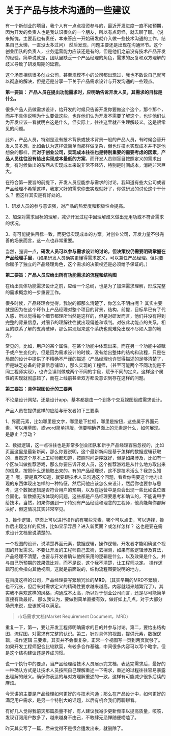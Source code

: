 # 关于产品与技术沟通的一些建议

 有一个新创业的项目，我个人有一点点投资参与的，最近开发进度一直不如预期，因为开发的负责人也是我认识很久的一个朋友，所以有点奇怪，就去聊了聊。（说来惭愧，主要我也有责任，本来答应一开始研发就介入做一些技术沟通的工作，结果自己太懒，一直没太多过问） 然后发现，问题主要还是出现在沟通环节。这个创业团队的负责人，业务运营能力应该还是有的，但是他们之前没有技术产品开发的经验，简单说就是，团队里缺乏一个产品经理的角色，需求的反复和双方理解的歧义导致了研发周期的延宕。

这个场景相信很多创业公司，甚至规模不小的公司都出现过，我也不敢说自己就可以彻底的解决，但是还是分享一下关于产品需求设计与开发沟通的一些观点。

**第一要旨： 产品人员在提出功能需求时，应明确告诉开发人员，其需求的目标是什么。**


很多产品人员做需求设计，给开发的时候只告诉开发你要做这个这个，那个那个，而并不具体说明为什么要做这些，也许他们认为开发不需要了解这个，也许他们认为开发应该一看就明白这是什么，但实际上，往往这里就产生理解歧义。这是很常见的问题。


此外，产品人员，特别是没有技术背景或技术背景一般的产品人员，有时候会替开发人员多想，比如会认为这样做简单而那样做复杂，但也许技术实现成本并不是他想象的那样，而**对于创业公司，实现成本往往也是特别重要的需要考虑的因素，产品人员往往没有给出实现成本最低的方案**，而开发人员则盲目按照定义的需求出发，有时候做出的东西从实现成本来说非常不经济，特别是时间成本，消耗非常巨大。


在符合第一要旨的前提下，开发人员应能参与需求的讨论，我知道有些大公司或者产品经理不希望这样，我定义好的需求你去实现就好了，你做研发的讨论这个干什么？ 但这样其实是有好处的。


1、研发人员的参与意识强，对产品的热爱度和积极性会提高。

2、加深对需求目标的理解，减少开发过程中因理解歧义做出无用功或不符合需求的状况。

3、有可能提供目标一致，而更低实现成本的方案。对创业公司，开发力量不够完善的场景而言，这一点也非常重要。


当然，强调一点，**研发人员可以参与需求设计的讨论，但决策权仍需要明确掌握在产品经理手里**，（如果研发人员确实更懂得需求定义，可以兼任产品经理。但只要你赋予了独立的产品经理角色，这个需求的决策权还是必须给予保证的。）

**第二要旨：产品人员应给出所有功能需求的流程和结构图**

在给出具体功能需求设计之前，应给一个总纲，也是为了加深需求理解，形成完整的需求概念的一步重要工作。

很多时候，产品经理会觉得，我说的都那么清楚了，你怎么不明白呢？ 其实主要就是因为在这个环节上产品经理对整个项目的背景，结构，前提，目标早已有了代入感，所以觉得每个细节都理所当然是这样的，但是对研发而言，他们并没有得到完整的背景信息，对细节的理解往往就出现偏差和误判。对彼此功能点的关系，相互的联系了解的支离破碎，那么实现起来这个系统也就难免出现不尽如人意的地方。

常见的，比如，用户的某个属性，在某个功能中体现出来，而在另一个功能中被赋予或产生变化的，但是因为需求设计的时候，没有给出整体的结构和流程，只是在局部的设计中提供了不精确不严谨的描述（产品经理也许觉得描述的足够清楚了，但是缺乏必备的背景信息铺垫），那么实现的工程师，（甚至可能两个不同功能是不同工程师实现），也许会误判做成两个不同的字段，赋予不同的定义。这样这个属性的实现就彻底错了，而在上线前甚至双方都没意识到存在这样的问题。

**第三要旨：具体视图设计的三要素**


不论是设计网站，还是设计app，基本都是由一个到多个交互视图组成需求设计。

产品人员在提供这样的应给与研发者如下三要素

1、界面元素，比如哪里是文字，哪里是下拉框，哪里是按钮，这些属于界面元素，可以用草图，或word简单排版，但要明确界面上的元素是什么，如何展现。是静止？浮动？

2、数据逻辑，这一点往往也是非常多创业团队和新手产品经理容易忽视的，比如页面这里是最新新闻，那么你要说明，这个最新新闻是基于怎样的数据逻辑获取的，当然这个基本上工程师都知道，按照时间逆序就好，但是如果涉及，比如有一个区块叫做推荐游戏，那么你要告诉开发人员，这个推荐游戏是从什么地方取出来的信息，按照什么逻辑取出来的。有的产品经理说，这不是技术活么？我怎么知道？ 哦，要是真不知道，就要跟技术人员沟通这个问题，看看你需要这个地方出现的东西体现出怎样的一种特征，然后问他应该怎么来设计，然后你也要参与思考，这个数据逻辑是否符合用户的预期，以及在运营中是否会出现一些比如说位置会固化，新数据无法体现的问题，这些都是产品经理要思考和确认的，不能说甩手给技术，当然，如果你遇到一个特别有产品经验和理念的工程师，他真能帮你都解决好，但这情况其实非常罕见。

3、操作逻辑，界面上可以进行操作的有哪些元素，哪个可以点击，可以选择，操作后出现怎样的反馈，比如显示浮层？进入新页面？或怎样怎样？ 这也是要在需求设计文档里说清楚的。


一个视图的设计，说清楚界面元素，数据逻辑，操作逻辑，开发者才能明确这个视图的开发需求。不要让开发的工程师自己去猜，去揣测，如果有些逻辑涉及算法，产品经理不清楚，也要与开发者确认他所采用的逻辑是什么，以及效果是什么，并与自己所预期的效果做比对，而不是说，这个我不清楚，让工程师决定。 操作逻辑可能会指向其他视图，这就是前面说的，结构流程图要说明的地方。

在百度这样的公司，产品经理要写繁琐冗长的**MRD**，（其实早期的MRD不繁琐，也不冗长，但后来对需求定义的精确性要求越来越高，内容就越来越繁冗了）。其实我不喜欢这样的风格，沟通成本太高，所以对于创业公司而言，还是尽可能简单直接有效最好。 那么我认为，要做到简单直接有效，做好如上几点，对于大部分场景来说，应该就可以满足。

> 市场需求文档(Market Requirement Document，MRD)

重复一下，第一，要让开发工程师明确需求的目的并参与讨论。第二，要给出结构图，流程图，对需求有完整的认识。第三，针对具体的视图，提供元素，数据逻辑，操作逻辑 三要素，其实并不会很复杂，正常一个视图写一页到两页就够了。如果开发工程师配合比较默契，有较多合作基础，中间很多内容可以写个略字。但是这个结构建议还是养成习惯。


说一个执行中的要点，当产品经理给技术人员展示完文档，表达完需求后，最好的一种确认方式是让技术人员按照自己理解重述一下需求，重述的过程往往容易暴露出理解的歧义。确保你表达的与对方理解重述的一致，这样有可能减少很多后续的麻烦。


今天讲的主要是产品经理如何更好的与技术沟通；那么在产品设计中，如何更好的满足用户需求，是另一个特别大的话题，以后有机会我们再聊聊看。


有好几人觉得我前天那篇质量不好，有人建议我减少更新频率以提高质量，咳咳，发现订阅用户数多了，越来越身不由己，不敢肆无忌惮随便唠嗑了。


昨天其实写了一篇，后来觉得不是很合适发出来，就删除了。